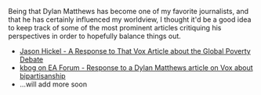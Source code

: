 Being that Dylan Matthews has become one of my favorite journalists, and that he has certainly influenced my worldview, I thought it'd be a good idea to keep track of some of the most prominent articles critiquing his perspectives in order to hopefully balance things out. 

- [Jason Hickel - A Response to That Vox Article about the Global Poverty Debate](https://www.jasonhickel.org/blog/2019/2/19/response-to-vox-global-poverty)
- [kbog on EA Forum - Response to a Dylan Matthews article on Vox about bipartisanship](https://forum.effectivealtruism.org/posts/uW6y9AEdTygrc9SeP/response-to-a-dylan-matthews-article-on-vox-about)
- ...will add more soon